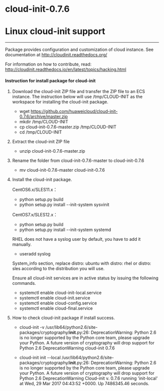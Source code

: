 cloud-init-0.7.6
================
# Linux cloud-init support #
----------------------------
Package provides configuration and customization of cloud instance.
See documentation at http://cloudinit.readthedocs.org/

For information on how to contribute, read:
 http://cloudinit.readthedocs.io/en/latest/topics/hacking.html
 
#### Instruction for install package for cloud-init ####
1.  Download the cloud-init ZIP file and transfer the ZIP file to an ECS instance.
    The instruction below will use /tmp/CLOUD-INIT as the workspace for installing the cloud-init package.
    - wget https://github.com/huaweicloud/cloud-init-0.7.6/archive/master.zip
    - mkdir /tmp/CLOUD-INIT
    - cp cloud-init-0.7.6-master.zip /tmp/CLOUD-INIT
    - cd /tmp/CLOUD-INIT
 
2.  Extract the cloud-init ZIP file
    - unzip cloud-init-0.7.6-master.zip
    
3.  Rename the folder from cloud-init-0.7.6-master to cloud-init-0.7.6
    - mv cloud-init-0.7.6-master cloud-init-0.7.6

4.  Install the cloud-init package.

    CentOS6.x/SLES11.x：
    - python setup.py build
    - python setup.py install --init-system sysvinit

    CentOS7.x/SLES12.x：
    - python setup.py build
    - python setup.py install --init-system systemd

    RHEL does not have a syslog user by default, you have to add it manually.
    - useradd syslog
    
    System_info section, replace distro: ubuntu with distro: rhel or distro: sles according to the distribution you will use.
   
    Ensure all cloud-init services are in active status by issuing the following commands.
    - systemctl enable cloud-init-local.service
    - systemctl enable cloud-init.service
    - systemctl enable cloud-config.service
    - systemctl enable cloud-final.service

4.  How to check cloud-init package if install success.
    - cloud-init -v
      /usr/lib64/python2.6/site-packages/cryptography/__init__.py:26: DeprecationWarning: Python 2.6 is no longer supported by the Python core team, please upgrade your Python. A future version of cryptography will drop support for Python 2.6 DeprecationWarning
      cloud-init 0.7.6
      
    - cloud-init init --local
      /usr/lib64/python2.6/site-packages/cryptography/__init__.py:26: DeprecationWarning: Python 2.6 is no longer supported by the Python core team, please upgrade your Python. A future version of cryptography will drop support for Python 2.6 DeprecationWarning
      Cloud-init v. 0.7.6 running 'init-local' at Wed, 29 Mar 2017 04:43:52 +0000. Up 7486345.46 seconds.
